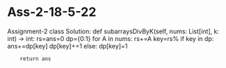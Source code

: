 # Ass-2-18-5-22
Assignment-2
class Solution:
    def subarraysDivByK(self, nums: List[int], k: int) -> int:
        rs=ans=0
        dp={0:1}
        for A in nums:
            rs+=A
            key=rs%
            if key in dp:
                ans+=dp[key]
                dp[key]+=1
            else:
                dp[key]=1

        return ans
